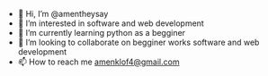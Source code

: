 - 👋 Hi, I’m @amentheysay
- 👀 I’m interested in software and web development
- 🌱 I’m currently learning python as a begginer
- 💞️ I’m looking to collaborate on begginer works software and web development
- 📫 How to reach me  amenklof4@gmail.com 

<!---
amentheysay/amentheysay is a ✨ special ✨ repository because its `README.md` (this file) appears on your GitHub profile.
You can click the Preview link to take a look at your changes.
--->
